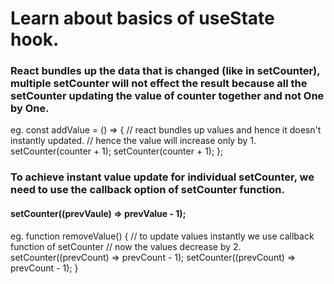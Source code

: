 # Learn about basics of useState hook.

### React bundles up the data that is changed (like in setCounter), multiple setCounter will not effect the result because all the setCounter updating the value of counter together and not One by One.

eg. const addValue = () => {
    // react bundles up values and hence it doesn't instantly updated.
    // hence the value will increase only by 1.
        setCounter(counter + 1);
        setCounter(counter + 1);
};

### To achieve instant value update for individual setCounter, we need to use the callback option of setCounter function.

#### setCounter((prevVaule) => prevValue - 1);

eg. function removeValue() {
    // to update values instantly we use callback function of setCounter
    // now the values decrease by 2.
        setCounter((prevCount) => prevCount - 1);
        setCounter((prevCount) => prevCount - 1);
}
